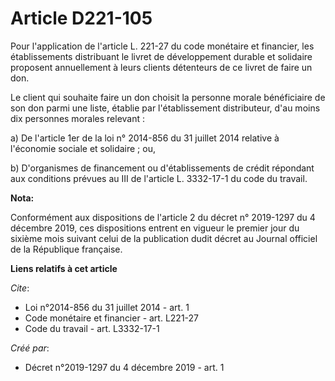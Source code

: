 # Article D221-105

Pour l'application de l'article L. 221-27 du code monétaire et financier, les établissements distribuant le livret de
développement durable et solidaire proposent annuellement à leurs clients détenteurs de ce livret de faire un don.

Le client qui souhaite faire un don choisit la personne morale bénéficiaire de son don parmi une liste, établie par
l'établissement distributeur, d'au moins dix personnes morales relevant :

a) De l'article 1er de la loi n° 2014-856 du 31 juillet 2014 relative à l'économie sociale et solidaire ; ou,

b) D'organismes de financement ou d'établissements de crédit répondant aux conditions prévues au III de l'article L.
3332-17-1 du code du travail.

**Nota:**

Conformément aux dispositions de l'article 2 du décret n° 2019-1297 du 4 décembre 2019, ces dispositions entrent en vigueur
le premier jour du sixième mois suivant celui de la publication dudit décret au Journal officiel de la République française.

**Liens relatifs à cet article**

_Cite_:

  - Loi n°2014-856 du 31 juillet 2014 - art. 1
  - Code monétaire et financier - art. L221-27
  - Code du travail - art. L3332-17-1

_Créé par_:

  - Décret n°2019-1297 du 4 décembre 2019 - art. 1
